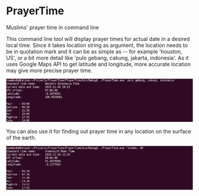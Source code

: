 # PrayerTime
﻿Muslims' prayer time in command line

This command line tool will display prayer times for actual date in a desired local time. Since it takes location string as argument, the location needs to be in quotation mark and it can be as simple as -- for example 'houston, US', or a bit more detail like 'pulo gebang, cakung, jakarta, indonesia'. As it uses Google Maps API to get latitude and longitude, more accurate location may give more precise prayer time.

![alt text](PrayerTime/screenshots/Screenshot-PrayerTime2.png "PrayerTime")

You can also use it for finding out prayer time in any location on the surface of the earth.

![alt text](PrayerTime/screenshots/Screenshot-PrayerTime3.png "PrayerTime")
